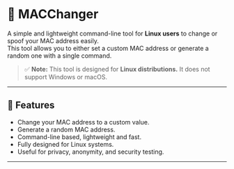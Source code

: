 # 🔗 MACChanger

A simple and lightweight command-line tool for **Linux users** to change or spoof your MAC address easily.  
This tool allows you to either set a custom MAC address or generate a random one with a single command.

> ✅ **Note:** This tool is designed for **Linux distributions.** It does not support Windows or macOS.

---

## 🚀 Features
- Change your MAC address to a custom value.
- Generate a random MAC address.
- Command-line based, lightweight and fast.
- Fully designed for Linux systems.
- Useful for privacy, anonymity, and security testing.

---
